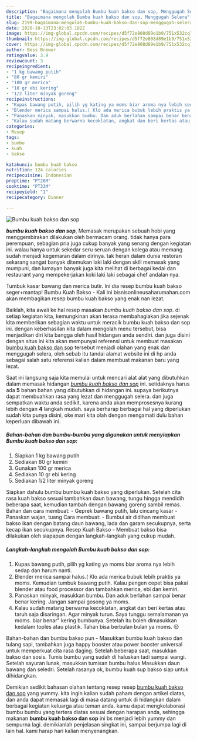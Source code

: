 ```yaml
---
description: "Bagaimana mengolah Bumbu kuah bakso dan sop, Menggugah Selera"
title: "Bagaimana mengolah Bumbu kuah bakso dan sop, Menggugah Selera"
slug: 2199-bagaimana-mengolah-bumbu-kuah-bakso-dan-sop-menggugah-selera
date: 2020-10-13T23:02:03.182Z
image: https://img-global.cpcdn.com/recipes/d5f72e808d89e1b9/751x532cq70/bumbu-kuah-bakso-dan-sop-foto-resep-utama.jpg
thumbnail: https://img-global.cpcdn.com/recipes/d5f72e808d89e1b9/751x532cq70/bumbu-kuah-bakso-dan-sop-foto-resep-utama.jpg
cover: https://img-global.cpcdn.com/recipes/d5f72e808d89e1b9/751x532cq70/bumbu-kuah-bakso-dan-sop-foto-resep-utama.jpg
author: Bess Brewer
ratingvalue: 3.9
reviewcount: 3
recipeingredient:
- "1 kg bawang putih"
- "80 gr kemiri"
- "100 gr merica"
- "10 gr ebi kering"
- "1/2 liter minyak goreng"
recipeinstructions:
- "Kupas bawang putih, pilih yg kating ya moms biar aroma nya lebih sedap dan harum nanti."
- "Blender merica sampai halus.( Klo ada merica bubuk lebih praktis ya moms. Kemudian tumbuk bawang putih. Kalau pengen cepet bisa pakai blender atau food processor dan tambahkan merica, ebi dan kemiri."
- "Panaskan minyak, masukkan bumbu. Dan aduk berlahan sampai benar benar kering. Jangan sampai gosong ya moms."
- "Kalau sudah matang berwarna kecoklatan, angkat dan beri kertas atau taruh saja disaringan. Agar minyak turun. Saya tunggu semalamanan ya moms. biar benar&#34; kering bumbunya. Setelah itu boleh dimasukkan kedalam toples atau plastik. Tahan bisa berbulan bulan ya moms. 😍"
categories:
- Resep
tags:
- bumbu
- kuah
- bakso

katakunci: bumbu kuah bakso 
nutrition: 124 calories
recipecuisine: Indonesian
preptime: "PT26M"
cooktime: "PT33M"
recipeyield: "1"
recipecategory: Dinner

---
```



![Bumbu kuah bakso dan sop](https://img-global.cpcdn.com/recipes/d5f72e808d89e1b9/751x532cq70/bumbu-kuah-bakso-dan-sop-foto-resep-utama.jpg)

<b><i>bumbu kuah bakso dan sop</i></b>, Memasak merupakan sebuah hobi yang menggembirakan dilakukan oleh bermacam orang. tidak hanya para perempuan, sebagian pria juga cukup banyak yang senang dengan kegiatan ini. walau hanya untuk sekedar seru seruan dengan kolega atau memang sudah menjadi kegemaran dalam dirinya. tak heran dalam dunia restoran sekarang sangat banyak ditemukan laki laki dengan skill memasak yang mumpuni, dan lumayan banyak juga kita melihat di berbagai kedai dan restaurant yang mempekerjakan koki laki laki sebagai chef andalan nya.

Tumbuk kasar bawang dan merica butir. Ini dia resep bumbu kuah bakso seger+mantap! Bumbu Kuah Bakso - Kali ini bisnisonlineusaharumahan.com akan membagikan resep bumbu kuah bakso yang enak nan lezat.

Baiklah, kita awali ke hal resep masakan <i>bumbu kuah bakso dan sop</i>. di setiap kegiatan kita, kemungkinan akan terasa membahagiakan jika sejenak kita memberikan sebagian waktu untuk meracik bumbu kuah bakso dan sop ini. dengan keberhasilan kita dalam mengolah menu tersebut, bisa menjadikan diri kita bangga oleh hasil hidangan anda sendiri. dan juga disini dengan situs ini kita akan mempunyai referensi untuk membuat masakan <u>bumbu kuah bakso dan sop</u> tersebut menjadi olahan yang enak dan menggugah selera, oleh sebab itu tandai alamat website ini di hp anda sebagai salah satu referensi kalian dalam membuat makanan baru yang lezat.


Saat ini langsung saja kita memulai untuk mencari alat alat yang dibutuhkan dalam memasak hidangan <u><i>bumbu kuah bakso dan sop</i></u> ini. setidaknya harus ada <b>5</b> bahan bahan yang dibutuhkan di hidangan ini. supaya berikutnya dapat membuahkan rasa yang lezat dan menggugah selera. dan juga sempatkan waktu anda sedikit, karena anda akan memprosesnya kurang lebih dengan <b>4</b> langkah mudah. saya berharap berbagai hal yang diperlukan sudah kita punya disini, oke mari kita olah dengan mengamati dulu bahan keperluan dibawah ini.

<!--inarticleads1-->

##### Bahan-bahan dan bumbu-bumbu yang digunakan untuk menyiapkan Bumbu kuah bakso dan sop:

1. Siapkan 1 kg bawang putih
1. Sediakan 80 gr kemiri
1. Gunakan 100 gr merica
1. Sediakan 10 gr ebi kering
1. Sediakan 1/2 liter minyak goreng


Siapkan dahulu bumbu bumbu kuah bakso yang diperlukan. Setelah cita rasa kuah bakso sesuai tambahkan daun bawang, tungu hingga mendidih beberapa saat, kemudian tambah dengan bawang goreng sambil remas. Bahan dan cara membuat: - Geprek bawang putih, lalu cincang kasar - Panaskan wajan, tuang Cara membuat: - Bumbui air didihan membuat bakso ikan dengan batang daun bawang, lada dan garam secukupnya, serta kecap ikan secukupnya. Resep Kuah Bakso - Membuat bakso bisa dilakukan oleh siapapun dengan langkah-langkah yang cukup mudah. 

<!--inarticleads2-->

##### Langkah-langkah mengolah Bumbu kuah bakso dan sop:

1. Kupas bawang putih, pilih yg kating ya moms biar aroma nya lebih sedap dan harum nanti.
1. Blender merica sampai halus.( Klo ada merica bubuk lebih praktis ya moms. Kemudian tumbuk bawang putih. Kalau pengen cepet bisa pakai blender atau food processor dan tambahkan merica, ebi dan kemiri.
1. Panaskan minyak, masukkan bumbu. Dan aduk berlahan sampai benar benar kering. Jangan sampai gosong ya moms.
1. Kalau sudah matang berwarna kecoklatan, angkat dan beri kertas atau taruh saja disaringan. Agar minyak turun. Saya tunggu semalamanan ya moms. biar benar&#34; kering bumbunya. Setelah itu boleh dimasukkan kedalam toples atau plastik. Tahan bisa berbulan bulan ya moms. 😍


Bahan-bahan dan bumbu bakso pun - Masukkan bumbu kuah bakso dan tulang sapi, tambahkan juga happy booster atau power booster universal untuk memperkuat cita rasa daging. Setelah beberapa saat, masukkan bakso dan sosis. Tumis bumbu yang sudah di haluskan tadi sampai wangi. Setelah sayuran lunak, masukkan tumisan bumbu halus Masukkan daun bawang dan seledri. Setelah rasanya ok, bumbu kuah sup bakso siap untuk dihidangkan. 

Demikian sedikit bahasan olahan tentang resep resep <u>bumbu kuah bakso dan sop</u> yang yummy. kita ingin kalian sudah paham dengan artikel diatas, dan anda dapat memasak lagi di masa datang untuk di hidangkan dalam berbagai kegiatan keluarga atau teman anda. kamu dapat mengkolaborasi bumbu bumbu yang tertera diatas sesuai dengan harapan anda, sehingga makanan <b>bumbu kuah bakso dan sop</b> ini bs menjadi lebih yummy dan sempurna lagi. demikianlah penjelasan singkat ini, sampai berjumpa lagi di lain hal. kami harap hari kalian menyenangkan.
